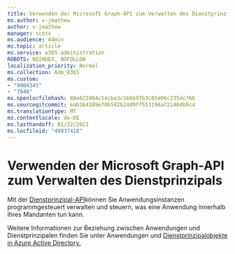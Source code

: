 ```yaml
---
title: Verwenden der Microsoft Graph-API zum Verwalten des Dienstprinzipals
ms.author: v-jmathew
author: v-jmathew
manager: scotv
ms.audience: Admin
ms.topic: article
ms.service: o365-administration
ROBOTS: NOINDEX, NOFOLLOW
localization_priority: Normal
ms.collection: Adm_O365
ms.custom:
- "9004345"
- "7848"
ms.openlocfilehash: 88e621904c54cbe3c566b9fb3c65e06c235dc766
ms.sourcegitcommit: eab164189ef0b542b24d9ff553196a721464b9c4
ms.translationtype: MT
ms.contentlocale: de-DE
ms.lasthandoff: 01/22/2021
ms.locfileid: "49937418"
---
```

# <a name="use-microsoft-graph-api-to-manage-service-principal"></a>Verwenden der Microsoft Graph-API zum Verwalten des Dienstprinzipals

Mit der [Dienstprinzipal-API](https://docs.microsoft.com/graph/api/resources/serviceprincipal)können Sie Anwendungsinstanzen programmgesteuert verwalten und steuern, was eine Anwendung innerhalb Ihres Mandanten tun kann.

Weitere Informationen zur Beziehung zwischen Anwendungen und Dienstprinzipalen finden Sie unter Anwendungen und [Dienstprinzipalobjekte in Azure Active Directory.](https://docs.microsoft.com/azure/active-directory/develop/app-objects-and-service-principals)
